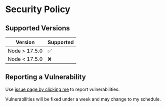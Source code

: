 # Security Policy

## Supported Versions

| Version       | Supported |
|---------------|-----------|
| Node > 17.5.0 | ✅         |
| Node < 17.5.0 | ❌         |

## Reporting a Vulnerability

Use [issue page by clicking me](https://github.com/JewelDiscord/JewelNPM/issues) to report vulnerabilities.

Vulnerabilities will be fixed under a week and may change to my schedule.
